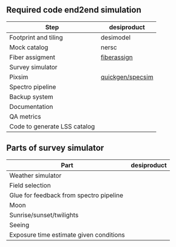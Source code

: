 ## Required code end2end simulation

| Step | desiproduct | 
| ----- | ----- | 
| Footprint and tiling | desimodel | 
| Mock catalog | nersc | 
| Fiber assigment | [fiberassign](https://github.com/desihub/fiberassign)|
| Survey simulator | | 
|Pixsim | [quickgen/specsim](https://github.com/desihub/specsim) | | 
| Spectro pipeline | | 
| Backup system| | 
| Documentation | |  
| QA metrics | | 
| Code to generate LSS catalog| | 



## Parts of survey simulator

| Part | desiproduct |
| ---- | ----- |
| Weather simulator |  |
| Field selection | | 
| Glue for feedback from spectro pipeline| | 
|Moon | | 
|Sunrise/sunset/twilights | | 
|Seeing | | 
|Exposure time estimate given conditions | | 
